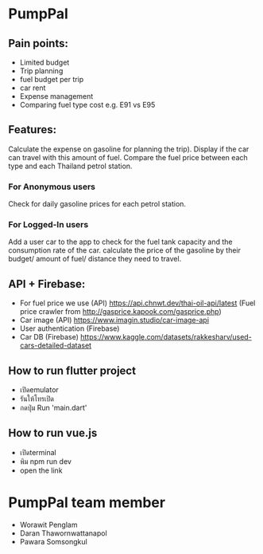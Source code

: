 # PumpPal

## Pain points:
- Limited budget 
- Trip planning 
- fuel budget per trip 
- car rent 
- Expense management 
- Comparing fuel type cost e.g. E91 vs E95

## Features:
Calculate the expense on gasoline for planning the trip).
Display if the car can travel with this amount of fuel.
Compare the fuel price between each type and each Thailand petrol station.

### For Anonymous users
Check for daily gasoline prices for each petrol station.

### For Logged-In users
Add a user car to the app to check for the fuel tank capacity and the consumption rate of the car.
calculate the price of the gasoline by their budget/ amount of fuel/ distance they need to travel.

## API + Firebase:
- For fuel price we use (API)
https://api.chnwt.dev/thai-oil-api/latest (Fuel price crawler from http://gasprice.kapook.com/gasprice.php)
- Car image (API)
https://www.imagin.studio/car-image-api
- User authentication (Firebase)
- Car DB (Firebase)
https://www.kaggle.com/datasets/rakkesharv/used-cars-detailed-dataset

## How to run flutter project
- เปิดemulator
- รันให้โทรเปิด
- กดปุ่ม Run 'main.dart'

## How to run vue.js
- เปิดterminal
- พิม npm run dev
- open the link

# PumpPal team member
- Worawit Penglam
- Daran Thawornwattanapol
- Pawara Somsongkul
